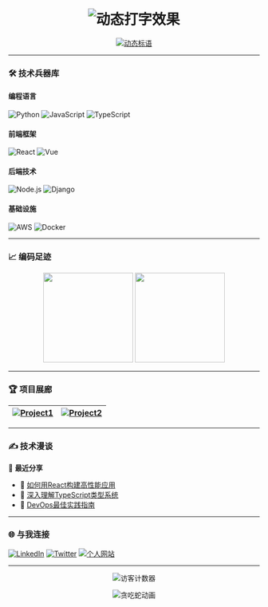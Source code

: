 <h1 align="center">
  <img src="https://readme-typing-svg.demolab.com?font=Fira+Code&pause=1000&color=58A6FF&center=true&vCenter=true&width=435&lines=Hi+%F0%9F%91%8B%2C+I'm+zhangigao;Full+Stack+Alchemist;Open+Source+Enthusiast;Tech+Artisan" alt="动态打字效果" />
</h1>

<p align="center">
  <a href="https://git.io/typing-svg">
    <img src="https://readme-typing-svg.demolab.com?font=Fira+Code&duration=2000&pause=500&color=58A6FF&center=true&vCenter=true&width=500&lines=%E2%9C%A8+Code+is+Poetry+%E2%9C%A8;%F0%9F%92%BB+Turning+Coffee+into+Code+since+2020+%F0%9F%92%BB;%F0%9F%93%9A+Continuous+Learner+%F0%9F%93%88" alt="动态标语" />
  </a>
</p>

---

### 🛠️ 技术兵器库

#### 编程语言
![Python](https://img.shields.io/badge/-Python-3776AB?style=flat-square&logo=python&logoColor=white)
![JavaScript](https://img.shields.io/badge/-JavaScript-F7DF1E?style=flat-square&logo=javascript&logoColor=black)
![TypeScript](https://img.shields.io/badge/-TypeScript-3178C6?style=flat-square&logo=typescript&logoColor=white)

#### 前端框架
![React](https://img.shields.io/badge/-React-61DAFB?style=flat-square&logo=react&logoColor=black)
![Vue](https://img.shields.io/badge/-Vue-4FC08D?style=flat-square&logo=vuedotjs&logoColor=white)

#### 后端技术
![Node.js](https://img.shields.io/badge/-Node.js-339933?style=flat-square&logo=nodedotjs&logoColor=white)
![Django](https://img.shields.io/badge/-Django-092E20?style=flat-square&logo=django&logoColor=white)

#### 基础设施
![AWS](https://img.shields.io/badge/-AWS-232F3E?style=flat-square&logo=amazonaws)
![Docker](https://img.shields.io/badge/-Docker-2496ED?style=flat-square&logo=docker&logoColor=white)

---

### 📈 编码足迹
<!-- GitHub统计卡片 -->
<div align="center">
  <img height="180em" src="https://github-readme-stats.vercel.app/api?username=yourusername&show_icons=true&theme=dark&count_private=true&include_all_commits=true" />
  <img height="180em" src="https://github-readme-stats.vercel.app/api/top-langs/?username=yourusername&layout=compact&theme=dark" />
</div>

---

### 🏆 项目展廊
<!-- 项目卡片 -->
| [![Project1](https://github-readme-stats.vercel.app/api/pin/?username=yourusername&repo=repo1&theme=radical)](https://github.com/yourusername/repo1) | [![Project2](https://github-readme-stats.vercel.app/api/pin/?username=yourusername&repo=repo2&theme=radical)](https://github.com/yourusername/repo2) |
| ------------------------------------------------------------------------------------------------------------------------------------------------- | ------------------------------------------------------------------------------------------------------------------------------------------------- |

---

### ✍️ 技术漫谈
<!-- 最新博客文章 -->
🔗 **最近分享**  
- 🚀 [如何用React构建高性能应用](https://yourblog.com/path-to-post)  
- 🧠 [深入理解TypeScript类型系统](https://yourblog.com/another-post)  
- 🔧 [DevOps最佳实践指南](https://yourblog.com/devops-guide)  

---

### 🌐 与我连接
[![LinkedIn](https://img.shields.io/badge/-LinkedIn-0A66C2?style=for-the-badge&logo=linkedin)](https://linkedin.com/in/yourprofile)
[![Twitter](https://img.shields.io/badge/-Twitter-1DA1F2?style=for-the-badge&logo=twitter)](https://twitter.com/yourhandle)
[![个人网站](https://img.shields.io/badge/-Portfolio-FF7139?style=for-the-badge&logo=google-chrome)](https://yourportfolio.com)

---

<p align="center">
  <img src="https://komarev.com/ghpvc/?username=yourusername&label=Profile+Views&color=blueviolet&style=flat-square" alt="访客计数器" />
</p>

<p align="center"> 
  <img src="https://github.com/yourusername/yourusername/raw/output/github-contribution-grid-snake.svg" alt="贪吃蛇动画" />
</p>
